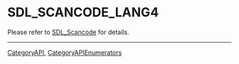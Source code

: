 # SDL_SCANCODE_LANG4

Please refer to [SDL_Scancode](SDL_Scancode) for details.

----
[CategoryAPI](CategoryAPI), [CategoryAPIEnumerators](CategoryAPIEnumerators)

